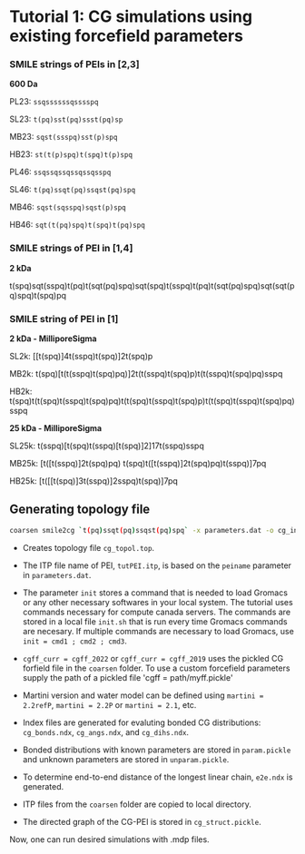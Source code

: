 # Tutorial 1: CG simulations using existing forcefield parameters

### SMILE strings of PEIs in [2,3]
**600 Da**

PL23: `ssqssssssqsssspq`

SL23: `t(pq)sst(pq)ssst(pq)sp`

MB23: `sqst(ssspq)sst(p)spq`

HB23: `st(t(p)spq)t(spq)t(p)spq`

PL46: `ssqssqssqssqssqsspq`

SL46: `t(pq)ssqt(pq)ssqst(pq)spq`

MB46: `sqst(sqsspq)sqst(p)spq`

HB46: `sqt(t(pq)spq)t(spq)t(pq)spq`

### SMILE strings of PEI in [1,4]

**2 kDa**

t(spq)sqt(sspq)t(pq)t(sqt(pq)spq)sqt(spq)t(sspq)t(pq)t(sqt(pq)spq)sqt(sqt(pq)spq)t(spq)pq

### SMILE string of PEI in [1]

**2 kDa - MilliporeSigma**

SL2k: [[t(spq)]4t(sspq)t(spq)]2t(spq)p

MB2k: t(spq)[t(t(sspq)t(spq)pq)]2t(t(sspq)t(spq)p)t(t(sspq)t(spq)pq)sspq

HB2k: t(spq)t(t(spq)t(sspq)t(spq)pq)t(t(spq)t(sspq)t(spq)p)t(t(spq)t(sspq)t(spq)pq)sspq

**25 kDa - MilliporeSigma**

SL25k: t(sspq)[t(spq)t(sspq)[t(spq)]2]17t(sspq)sspq

MB25k: [t([t(sspq)]2t(spq)pq) t(spq)t([t(sspq)]2t(spq)pq)t(sspq)]7pq

HB25k: [t([[t(spq)]3t(sspq)]2sspq)t(spq)]7pq

## Generating topology file

```bash
coarsen smile2cg `t(pq)ssqt(pq)ssqst(pq)spq` -x parameters.dat -o cg_ini.gro -p cg_topol.top
```

- Creates topology file `cg_topol.top`. 
- The ITP file name of PEI, `tutPEI.itp`, is based on the `peiname` parameter in `parameters.dat`.

- The parameter `init` stores a command that is needed to load Gromacs or any other necessary softwares in your local system. The tutorial uses commands necessary for compute canada servers. 
The commands are stored in a local file `init.sh` that is run every time Gromacs commands are necesary.
If multiple commands are necessary to load Gromacs, use `init = cmd1 ; cmd2 ; cmd3`.


- `cgff_curr = cgff_2022` or `cgff_curr = cgff_2019` uses the pickled CG forfield file in the `coarsen` folder. To use a custom forcefield parameters supply the path of a pickled file 'cgff = path/myff.pickle' 

- Martini version and water model can be defined using `martini = 2.2refP`, `martini = 2.2P` or `martini = 2.1`, etc.

- Index files are generated for evaluting bonded CG distributions: `cg_bonds.ndx`, `cg_angs.ndx`, and `cg_dihs.ndx`.

- Bonded distributions with known parameters are stored in `param.pickle` and unknown parameters are stored in `unparam.pickle`.

- To determine end-to-end distance of the longest linear chain, `e2e.ndx` is generated.

- ITP files from the `coarsen` folder are copied to local directory.

- The directed graph of the CG-PEI is stored in `cg_struct.pickle`.


Now, one can run desired simulations with .mdp files.
